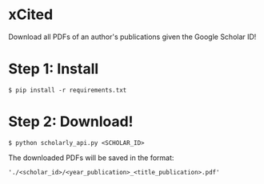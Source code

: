


# xCited  
  Download all PDFs of an author's publications given the Google Scholar ID!

# Step 1: Install
```
$ pip install -r requirements.txt
```
# Step 2: Download!
```
$ python scholarly_api.py <SCHOLAR_ID>
```
The downloaded PDFs will be saved in the format:
```
'./<scholar_id>/<year_publication>_<title_publication>.pdf'
```